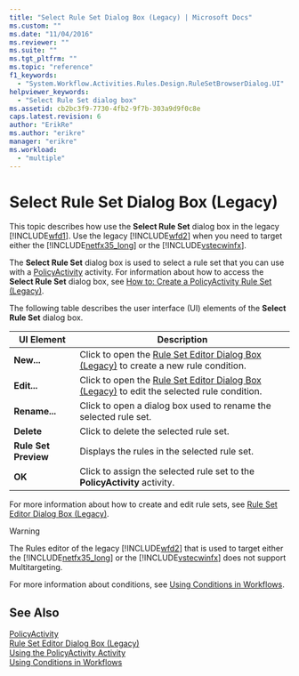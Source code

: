```yaml
---
title: "Select Rule Set Dialog Box (Legacy) | Microsoft Docs"
ms.custom: ""
ms.date: "11/04/2016"
ms.reviewer: ""
ms.suite: ""
ms.tgt_pltfrm: ""
ms.topic: "reference"
f1_keywords: 
  - "System.Workflow.Activities.Rules.Design.RuleSetBrowserDialog.UI"
helpviewer_keywords: 
  - "Select Rule Set dialog box"
ms.assetid: cb2bc3f9-7730-4fb2-9f7b-303a9d9f0c8e
caps.latest.revision: 6
author: "ErikRe"
ms.author: "erikre"
manager: "erikre"
ms.workload: 
  - "multiple"
---
```

# Select Rule Set Dialog Box (Legacy)
This topic describes how use the **Select Rule Set** dialog box in the legacy [!INCLUDE[wfd1](../workflow-designer/includes/wfd1_md.md)]. Use the legacy [!INCLUDE[wfd2](../workflow-designer/includes/wfd2_md.md)] when you need to target either the [!INCLUDE[netfx35_long](../workflow-designer/includes/netfx35_long_md.md)] or the [!INCLUDE[vstecwinfx](../workflow-designer/includes/vstecwinfx_md.md)].  
  
 The **Select Rule Set** dialog box is used to select a rule set that you can use with a [PolicyActivity](http://go.microsoft.com/fwlink?LinkID=65019) activity. For information about how to access the **Select Rule Set** dialog box, see [How to: Create a PolicyActivity Rule Set (Legacy)](../workflow-designer/how-to-create-a-policyactivity-rule-set-legacy.md).  
  
 The following table describes the user interface (UI) elements of the **Select Rule Set** dialog box.  
  
|UI Element|Description|  
|----------------|-----------------|  
|**New...**|Click to open the [Rule Set Editor Dialog Box (Legacy)](../workflow-designer/rule-set-editor-dialog-box-legacy.md) to create a new rule condition.|  
|**Edit...**|Click to open the [Rule Set Editor Dialog Box (Legacy)](../workflow-designer/rule-set-editor-dialog-box-legacy.md) to edit the selected rule condition.|  
|**Rename...**|Click to open a dialog box used to rename the selected rule set.|  
|**Delete**|Click to delete the selected rule set.|  
|**Rule Set Preview**|Displays the rules in the selected rule set.|  
|**OK**|Click to assign the selected rule set to the **PolicyActivity** activity.|  
  
 For more information about how to create and edit rule sets, see [Rule Set Editor Dialog Box (Legacy)](../workflow-designer/rule-set-editor-dialog-box-legacy.md).  
  
> [!WARNING]
>  The Rules editor of the legacy [!INCLUDE[wfd2](../workflow-designer/includes/wfd2_md.md)] that is used to target either the [!INCLUDE[netfx35_long](../workflow-designer/includes/netfx35_long_md.md)] or the [!INCLUDE[vstecwinfx](../workflow-designer/includes/vstecwinfx_md.md)] does not support Multitargeting.  
  
 For more information about conditions, see [Using Conditions in Workflows](http://go.microsoft.com/fwlink?LinkID=65009).  
  
## See Also  
 [PolicyActivity](http://go.microsoft.com/fwlink?LinkID=65019)   
 [Rule Set Editor Dialog Box (Legacy)](../workflow-designer/rule-set-editor-dialog-box-legacy.md)   
 [Using the PolicyActivity Activity](http://go.microsoft.com/fwlink?LinkID=65004)   
 [Using Conditions in Workflows](http://go.microsoft.com/fwlink?LinkID=65009)